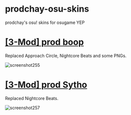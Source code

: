 # prodchay-osu-skins
prodchay's osu! skins for osugame YEP

# [[3-Mod] prod boop](https://1drv.ms/u/s!Akwf7KaZiBiMahNo3-aA3em8p1Q?e=ueUqKu)
Replaced Approach Circle, Nightcore Beats and some PNGs.

![screenshot255](https://user-images.githubusercontent.com/106108647/204843312-b9d38b57-5965-4c97-bbc3-031ab104ea56.jpg)

# [[3-Mod] prod Sytho](https://1drv.ms/u/s!Akwf7KaZiBiMgQNI9Xd4142E8N87?e=2Mk0zc)
Replaced Nightcore Beats.

![screenshot257](https://user-images.githubusercontent.com/106108647/204847540-e950d2ab-c8a1-43db-883a-e8c5acc192ce.jpg)
